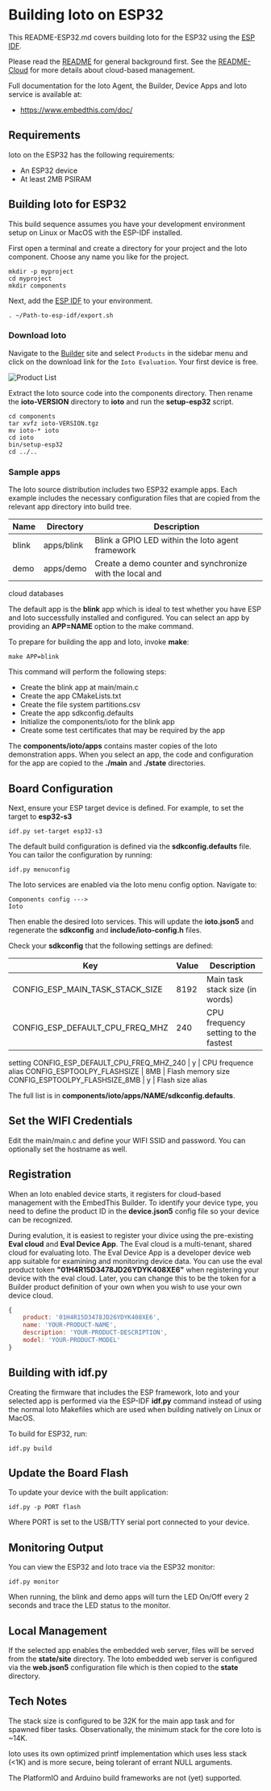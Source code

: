 # Building Ioto on ESP32

This README-ESP32.md covers building Ioto for the ESP32 using the [ESP
IDF](https://docs.espressif.com/projects/esp-idf/en/stable/esp32/get-started/index.html).

Please read the [README](./README.md) for general background first.
See the [README-Cloud](./README-CLOUD.md) for more details about cloud-based
management.

Full documentation for the Ioto Agent, the Builder, Device Apps and Ioto
service is available at:

* https://www.embedthis.com/doc/

## Requirements

Ioto on the ESP32 has the following requirements:

* An ESP32 device
* At least 2MB PSIRAM

## Building Ioto for ESP32

This build sequence assumes you have your development environment setup on
Linux or MacOS with the ESP-IDF installed.

First open a terminal and create a directory for your project and the Ioto
component. Choose any name you like for the project.

    mkdir -p myproject
    cd myproject
    mkdir components

Next, add the [ESP
IDF](https://docs.espressif.com/projects/esp-idf/en/stable/esp32/get-started/index.html) to your environment.  

    . ~/Path-to-esp-idf/export.sh

### Download Ioto

Navigate to the [Builder](https://admin.embedthis.com/clouds) site and select
`Products` in the sidebar menu and click on the download link for the `Ioto
Evaluation`.  Your first device is free.

<img src="https://www.embedthis.com/images/builder/product-list.avif"
alt="Product List"><br>

Extract the Ioto source code into the components directory. Then rename the
**ioto-VERSION** directory to **ioto** and run the **setup-esp32** script.

    cd components
    tar xvfz ioto-VERSION.tgz
    mv ioto-* ioto
    cd ioto
    bin/setup-esp32
    cd ../..

### Sample apps

The Ioto source distribution includes two ESP32 example apps. Each example
includes the necessary configuration files that are copied from the relevant
app directory into build tree.

Name | Directory | Description
-|-|-
blink | apps/blink | Blink a GPIO LED within the Ioto agent framework
demo | apps/demo | Create a demo counter and synchronize with the local and
cloud databases

The default app is the **blink** app which is ideal to test whether you have
ESP and Ioto successfully installed and configured. You can select an app by
providing an **APP=NAME** option to the make command.

To prepare for building the app and Ioto, invoke **make**:

    make APP=blink

This command will perform the following steps:

* Create the blink app at main/main.c
* Create the app CMakeLists.txt
* Create the file system partitions.csv
* Create the app sdkconfig.defaults
* Initialize the components/ioto for the blink app 
* Create some test certificates that may be required by the app

The **components/ioto/apps** contains master copies of the Ioto demonstration
apps. When you select an app, the code and configuration for the app are copied
to the **./main** and **./state** directories.

## Board Configuration

Next, ensure your ESP target device is defined. For example, to set the target
to **esp32-s3**

    idf.py set-target esp32-s3

The default build configuration is defined via the **sdkconfig.defaults** file.
You can tailor the configuration by running:

    idf.py menuconfig

The Ioto services are enabled via the Ioto menu config option. Navigate to:

    Components config ---> 
    Ioto
    
Then enable the desired Ioto services. This will update the **ioto.json5** and
regenerate the **sdkconfig** and **include/ioto-config.h** files.

Check your **sdkconfig** that the following settings are defined:

Key | Value | Description 
-|-|-
CONFIG_ESP_MAIN_TASK_STACK_SIZE | 8192 | Main task stack size (in words)
CONFIG_ESP_DEFAULT_CPU_FREQ_MHZ | 240 | CPU frequency setting to the fastest
setting
CONFIG_ESP_DEFAULT_CPU_FREQ_MHZ_240 | y | CPU frequence alias
CONFIG_ESPTOOLPY_FLASHSIZE | 8MB | Flash memory size
CONFIG_ESPTOOLPY_FLASHSIZE_8MB | y | Flash size alias

The full list is in **components/ioto/apps/NAME/sdkconfig.defaults**.

## Set the WIFI Credentials

Edit the main/main.c and define your WIFI SSID and password. You can optionally
set the hostname as well.

## Registration

When an Ioto enabled device starts, it registers for cloud-based management
with the EmbedThis Builder. To identify your device type, you need to define
the product ID in the **device.json5** config file so your device can be
recognized.

During evalution, it is easiest to register your divice using the pre-existing
**Eval cloud** and **Eval Device App**. The Eval cloud is a multi-tenant,
shared cloud for evaluating Ioto. The Eval Device App is a developer device web
app suitable for examining and monitoring device data. You can use the eval
product token **"01H4R15D3478JD26YDYK408XE6"** when registering your device
with the eval cloud. Later, you can change this to be the token for a Builder
product definition of your own when you wish to use your own device cloud.

```javascript
{
    product: '01H4R15D3478JD26YDYK408XE6',
    name: 'YOUR-PRODUCT-NAME',
    description: 'YOUR-PRODUCT-DESCRIPTION',
    model: 'YOUR-PRODUCT-MODEL'
}
```

## Building with idf.py

Creating the firmware that includes the ESP framework, Ioto and your selected
app is performed via the ESP-IDF **idf.py** command instead of using the normal
Ioto Makefiles which are used when building natively on Linux or MacOS.

To build for ESP32, run:

    idf.py build

## Update the Board Flash 

To update your device with the built application:

    idf.py -p PORT flash

Where PORT is set to the USB/TTY serial port connected to your device.

## Monitoring Output

You can view the ESP32 and Ioto trace via the ESP32 monitor:

    idf.py monitor

When running, the blink and demo apps will turn the LED On/Off every 2 seconds
and trace the LED status to the monitor.

## Local Management

If the selected app enables the embedded web server, files will be served from
the **state/site** directory. The Ioto embedded web server is configured via
the **web.json5** configuration file which is then copied to the **state**
directory.

## Tech Notes

The stack size is configured to be 32K for the main app task and for spawned
fiber tasks. Observationally, the minimum stack for the core Ioto is ~14K.

Ioto uses its own optimized printf implementation which uses less stack (<1K)
and is more secure, being tolerant of errant NULL arguments.

The PlatformIO and Arduino build frameworks are not (yet) supported.

